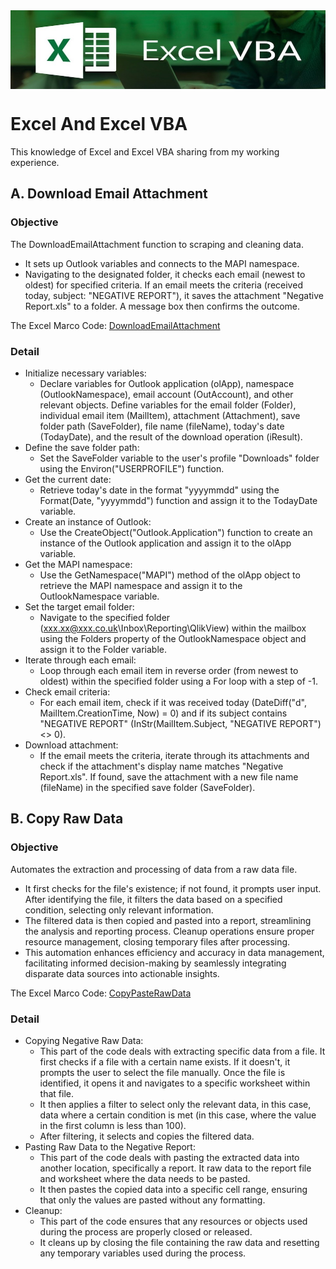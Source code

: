 <img align="center" src="/image/VBA-Banner.jpg" alt="Banner" />

# Excel And Excel VBA
This knowledge of Excel and Excel VBA sharing from my working experience. 

## A. Download Email Attachment
### Objective
The DownloadEmailAttachment function to scraping and cleaning data. 
* It sets up Outlook variables and connects to the MAPI namespace.
* Navigating to the designated folder, it checks each email (newest to oldest) for specified criteria. If an email meets the criteria (received today, subject: "NEGATIVE REPORT"), it saves the attachment "Negative Report.xls" to a folder. A message box then confirms the outcome.

The Excel Marco Code: [DownloadEmailAttachment](/DownloadEmailAttachment.bas)

### Detail
* Initialize necessary variables:
  * Declare variables for Outlook application (olApp), namespace (OutlookNamespace), email account (OutAccount), and other relevant objects.
Define variables for the email folder (Folder), individual email item (MailItem), attachment (Attachment), save folder path (SaveFolder), file name (fileName), today's date (TodayDate), and the result of the download operation (iResult).
* Define the save folder path:
  * Set the SaveFolder variable to the user's profile "Downloads" folder using the Environ("USERPROFILE") function.
* Get the current date:
  * Retrieve today's date in the format "yyyymmdd" using the Format(Date, "yyyymmdd") function and assign it to the TodayDate variable.
* Create an instance of Outlook:
  * Use the CreateObject("Outlook.Application") function to create an instance of the Outlook application and assign it to the olApp variable.
* Get the MAPI namespace:
  * Use the GetNamespace("MAPI") method of the olApp object to retrieve the MAPI namespace and assign it to the OutlookNamespace variable.
* Set the target email folder:
  * Navigate to the specified folder (xxx.xx@xxx.co.uk\Inbox\Reporting\QlikView) within the mailbox using the Folders property of the OutlookNamespace object and assign it to the Folder variable.
* Iterate through each email:
  * Loop through each email item in reverse order (from newest to oldest) within the specified folder using a For loop with a step of -1.
* Check email criteria:
  * For each email item, check if it was received today (DateDiff("d", MailItem.CreationTime, Now) = 0) and if its subject contains "NEGATIVE REPORT" (InStr(MailItem.Subject, "NEGATIVE REPORT") <> 0).
* Download attachment:
  * If the email meets the criteria, iterate through its attachments and check if the attachment's display name matches "Negative Report.xls". If found, save the attachment with a new file name (fileName) in the specified save folder (SaveFolder).

## B. Copy Raw Data
### Objective
Automates the extraction and processing of data from a raw data file. 
* It first checks for the file's existence; if not found, it prompts user input. After identifying the file, it filters the data based on a specified condition, selecting only relevant information. 
* The filtered data is then copied and pasted into a report, streamlining the analysis and reporting process. Cleanup operations ensure proper resource management, closing temporary files after processing.
* This automation enhances efficiency and accuracy in data management, facilitating informed decision-making by seamlessly integrating disparate data sources into actionable insights.

The Excel Marco Code: [CopyPasteRawData](/CopyPasteRawData.bas)

### Detail
* Copying Negative Raw Data:
  * This part of the code deals with extracting specific data from a file.
It first checks if a file with a certain name exists. If it doesn't, it prompts the user to select the file manually.
Once the file is identified, it opens it and navigates to a specific worksheet within that file.
  * It then applies a filter to select only the relevant data, in this case, data where a certain condition is met (in this case, where the value in the first column is less than 100).
  * After filtering, it selects and copies the filtered data.
* Pasting Raw Data to the Negative Report:
  * This part of the code deals with pasting the extracted data into another location, specifically a report.
It raw data to the report file and worksheet where the data needs to be pasted.
  * It then pastes the copied data into a specific cell range, ensuring that only the values are pasted without any formatting.
* Cleanup:
  * This part of the code ensures that any resources or objects used during the process are properly closed or released.
  * It cleans up by closing the file containing the raw data and resetting any temporary variables used during the process.
